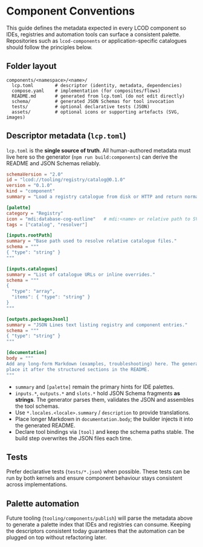 # Component Conventions

This guide defines the metadata expected in every LCOD component so IDEs,
registries and automation tools can surface a consistent palette. Repositories
such as `lcod-components` or application-specific catalogues should follow the
principles below.

## Folder layout

```
components/<namespace>/<name>/
  lcp.toml        # descriptor (identity, metadata, dependencies)
  compose.yaml    # implementation (for composites/flows)
  README.md       # generated from lcp.toml (do not edit directly)
  schema/         # generated JSON Schemas for tool invocation
  tests/          # optional declarative tests (JSON)
  assets/         # optional icons or supporting artefacts (SVG, images)
```

## Descriptor metadata (`lcp.toml`)

`lcp.toml` is the **single source of truth**. All human-authored metadata must
live here so the generator (`npm run build:components`) can derive the README
and JSON Schemas reliably.

```toml
schemaVersion = "2.0"
id = "lcod://tooling/registry/catalog@0.1.0"
version = "0.1.0"
kind = "component"
summary = "Load a registry catalogue from disk or HTTP and return normalised entries."

[palette]
category = "Registry"
icon = "mdi:database-cog-outline"   # mdi:<name> or relative path to SVG
tags = ["catalog", "resolver"]

[inputs.rootPath]
summary = "Base path used to resolve relative catalogue files."
schema = """
{ "type": "string" }
"""

[inputs.catalogues]
summary = "List of catalogue URLs or inline overrides."
schema = """
{
  "type": "array",
  "items": { "type": "string" }
}
"""

[outputs.packagesJsonl]
summary = "JSON Lines text listing registry and component entries."
schema = """
{ "type": "string" }
"""

[documentation]
body = """
Add any long-form Markdown (examples, troubleshooting) here. The generator will
place it after the structured sections in the README.
"""
```

- `summary` and `[palette]` remain the primary hints for IDE palettes.
- `inputs.*`, `outputs.*` and `slots.*` hold JSON Schema fragments **as strings**.
  The generator parses them, validates the JSON and assembles the tool schemas.
- Use `*.locales.<locale>.summary` / `description` to provide translations.
- Place longer Markdown in `documentation.body`; the builder injects it into
  the generated README.
- Declare tool bindings via `[tool]` and keep the schema paths stable. The
  build step overwrites the JSON files each time.

## Tests

Prefer declarative tests (`tests/*.json`) when possible. These tests can be
run by both kernels and ensure component behaviour stays consistent across
implementations.

## Palette automation

Future tooling (`tooling/components/publish`) will parse the metadata above to
generate a palette index that IDEs and registries can consume. Keeping the
descriptors consistent today guarantees that the automation can be plugged on
top without refactoring later.
